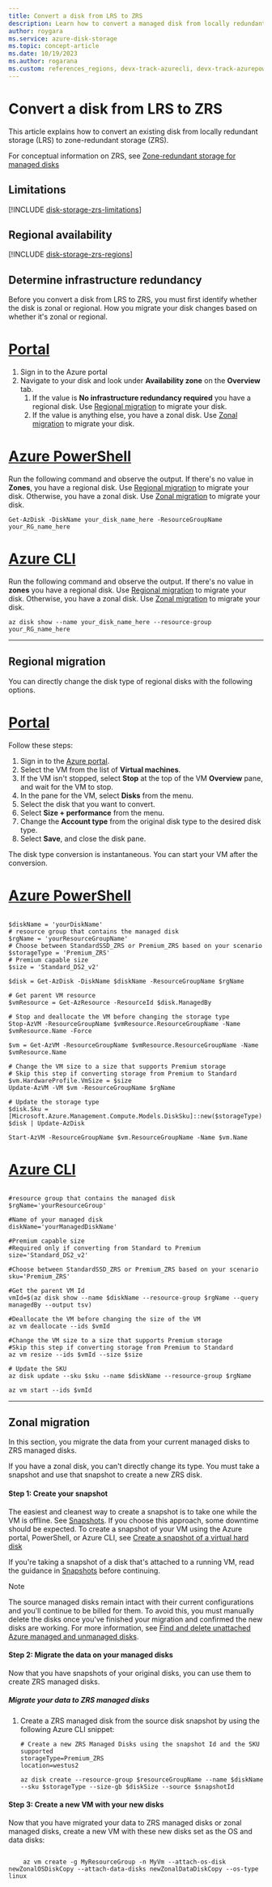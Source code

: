 ```yaml
---
title: Convert a disk from LRS to ZRS
description: Learn how to convert a managed disk from locally redundant storage to zone-redundant storage.
author: roygara
ms.service: azure-disk-storage
ms.topic: concept-article
ms.date: 10/19/2023
ms.author: rogarana
ms.custom: references_regions, devx-track-azurecli, devx-track-azurepowershell
---
```


# Convert a disk from LRS to ZRS

This article explains how to convert an existing disk from locally redundant storage (LRS) to zone-redundant storage (ZRS).

For conceptual information on ZRS, see [Zone-redundant storage for managed disks](disks-redundancy.md#zone-redundant-storage-for-managed-disks)

## Limitations

[!INCLUDE [disk-storage-zrs-limitations](./includes/disk-storage-zrs-limitations.md)]

## Regional availability

[!INCLUDE [disk-storage-zrs-regions](./includes/disk-storage-zrs-regions.md)]

## Determine infrastructure redundancy

Before you convert a disk from LRS to ZRS, you must first identify whether the disk is zonal or regional. How you migrate your disk changes based on whether it's zonal or regional.

# [Portal](#tab/azure-portal)

1. Sign in to the Azure portal
1. Navigate to your disk and look under **Availability zone** on the **Overview** tab.
    1. If the value is **No infrastructure redundancy required** you have a regional disk. Use [Regional migration](#regional-migration) to migrate your disk.
    1. If the value is anything else, you have a zonal disk. Use [Zonal migration](#zonal-migration) to migrate your disk.

# [Azure PowerShell](#tab/azure-powershell)

Run the following command and observe the output. If there's no value in **Zones**, you have a regional disk. Use [Regional migration](#regional-migration) to migrate your disk. Otherwise, you have a zonal disk. Use [Zonal migration](#zonal-migration) to migrate your disk.

```azurepowershell
Get-AzDisk -DiskName your_disk_name_here -ResourceGroupName your_RG_name_here
```

# [Azure CLI](#tab/azure-cli)

Run the following command and observe the output. If there's no value in **zones** you have a regional disk. Use [Regional migration](#regional-migration) to migrate your disk. Otherwise, you have a zonal disk. Use [Zonal migration](#zonal-migration) to migrate your disk.

```azurecli
az disk show --name your_disk_name_here --resource-group your_RG_name_here
```

---

## Regional migration

You can directly change the disk type of regional disks with the following options.

# [Portal](#tab/azure-portal)

Follow these steps:

1. Sign in to the [Azure portal](https://portal.azure.com).
1. Select the VM from the list of **Virtual machines**.
1. If the VM isn't stopped, select **Stop** at the top of the VM **Overview** pane, and wait for the VM to stop.
1. In the pane for the VM, select **Disks** from the menu.
1. Select the disk that you want to convert.
1. Select **Size + performance** from the menu.
1. Change the **Account type** from the original disk type to the desired disk type.
1. Select **Save**, and close the disk pane.

The disk type conversion is instantaneous. You can start your VM after the conversion.

# [Azure PowerShell](#tab/azure-powershell)

```azurepowershell-interactive

$diskName = 'yourDiskName'
# resource group that contains the managed disk
$rgName = 'yourResourceGroupName'
# Choose between StandardSSD_ZRS or Premium_ZRS based on your scenario
$storageType = 'Premium_ZRS'
# Premium capable size 
$size = 'Standard_DS2_v2'

$disk = Get-AzDisk -DiskName $diskName -ResourceGroupName $rgName

# Get parent VM resource
$vmResource = Get-AzResource -ResourceId $disk.ManagedBy

# Stop and deallocate the VM before changing the storage type
Stop-AzVM -ResourceGroupName $vmResource.ResourceGroupName -Name $vmResource.Name -Force

$vm = Get-AzVM -ResourceGroupName $vmResource.ResourceGroupName -Name $vmResource.Name 

# Change the VM size to a size that supports Premium storage
# Skip this step if converting storage from Premium to Standard
$vm.HardwareProfile.VmSize = $size
Update-AzVM -VM $vm -ResourceGroupName $rgName

# Update the storage type
$disk.Sku = [Microsoft.Azure.Management.Compute.Models.DiskSku]::new($storageType)
$disk | Update-AzDisk

Start-AzVM -ResourceGroupName $vm.ResourceGroupName -Name $vm.Name
```

# [Azure CLI](#tab/azure-cli)


 ```azurecli

#resource group that contains the managed disk
$rgName='yourResourceGroup'

#Name of your managed disk
diskName='yourManagedDiskName'

#Premium capable size 
#Required only if converting from Standard to Premium
size='Standard_DS2_v2'

#Choose between StandardSSD_ZRS or Premium_ZRS based on your scenario
sku='Premium_ZRS'

#Get the parent VM Id 
vmId=$(az disk show --name $diskName --resource-group $rgName --query managedBy --output tsv)

#Deallocate the VM before changing the size of the VM
az vm deallocate --ids $vmId 

#Change the VM size to a size that supports Premium storage 
#Skip this step if converting storage from Premium to Standard
az vm resize --ids $vmId --size $size

# Update the SKU
az disk update --sku $sku --name $diskName --resource-group $rgName 

az vm start --ids $vmId 
```

---

## Zonal migration

In this section, you migrate the data from your current managed disks to ZRS managed disks.

If you have a zonal disk, you can't directly change its type. You must take a snapshot and use that snapshot to create a new ZRS disk.

#### Step 1: Create your snapshot

The easiest and cleanest way to create a snapshot is to take one while the VM is offline. See [Snapshots](../virtual-machines/backup-and-disaster-recovery-for-azure-iaas-disks.md#snapshots). If you choose this approach, some downtime should be expected. To create a snapshot of your VM using the Azure portal, PowerShell, or Azure CLI, see [Create a snapshot of a virtual hard disk](../virtual-machines/snapshot-copy-managed-disk.md)

If you're taking a snapshot of a disk that's attached to a running VM, read the guidance in [Snapshots](backup-and-disaster-recovery-for-azure-iaas-disks.md#snapshots) before continuing.

>[!NOTE]
> The source managed disks remain intact with their current configurations and you'll continue to be billed for them. To avoid this, you must manually delete the disks once you've finished your migration and confirmed the new disks are working. For more information, see [Find and delete unattached Azure managed and unmanaged disks](windows/find-unattached-disks.md).


#### Step 2: Migrate the data on your managed disks

Now that you have snapshots of your original disks, you can use them to create ZRS managed disks.

##### Migrate your data to ZRS managed disks

1. Create a ZRS managed disk from the source disk snapshot by using the following Azure CLI snippet: 

    ```azurecli
    # Create a new ZRS Managed Disks using the snapshot Id and the SKU supported   
    storageType=Premium_ZRS 
    location=westus2 

    az disk create --resource-group $resourceGroupName --name $diskName --sku $storageType --size-gb $diskSize --source $snapshotId 
    
    ```

#### Step 3: Create a new VM with your new disks

Now that you have migrated your data to ZRS managed disks or zonal managed disks, create a new VM with these new disks set as the OS and data disks:

```azurecli

    az vm create -g MyResourceGroup -n MyVm --attach-os-disk newZonalOSDiskCopy --attach-data-disks newZonalDataDiskCopy --os-type linux

```
